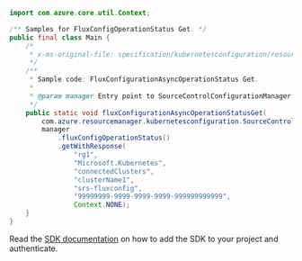 ```java
import com.azure.core.util.Context;

/** Samples for FluxConfigOperationStatus Get. */
public final class Main {
    /*
     * x-ms-original-file: specification/kubernetesconfiguration/resource-manager/Microsoft.KubernetesConfiguration/stable/2022-03-01/examples/GetFluxConfigurationAsyncOperationStatus.json
     */
    /**
     * Sample code: FluxConfigurationAsyncOperationStatus Get.
     *
     * @param manager Entry point to SourceControlConfigurationManager.
     */
    public static void fluxConfigurationAsyncOperationStatusGet(
        com.azure.resourcemanager.kubernetesconfiguration.SourceControlConfigurationManager manager) {
        manager
            .fluxConfigOperationStatus()
            .getWithResponse(
                "rg1",
                "Microsoft.Kubernetes",
                "connectedClusters",
                "clusterName1",
                "srs-fluxconfig",
                "99999999-9999-9999-9999-999999999999",
                Context.NONE);
    }
}
```

Read the [SDK documentation](https://github.com/Azure/azure-sdk-for-java/blob/azure-resourcemanager-kubernetesconfiguration_1.0.0-beta.3/sdk/kubernetesconfiguration/azure-resourcemanager-kubernetesconfiguration/README.md) on how to add the SDK to your project and authenticate.
